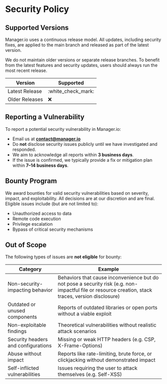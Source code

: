 # Security Policy

## Supported Versions

Manager.io uses a continuous release model. All updates, including security fixes, are applied to the main branch and released as part of the latest version.

We do not maintain older versions or separate release branches. To benefit from the latest features and security updates, users should always run the most recent release.

| Version        | Supported            |
| -------------- | -------------------- |
| Latest Release | :white\_check\_mark: |
| Older Releases | :x:                  |

## Reporting a Vulnerability

To report a potential security vulnerability in Manager.io:

* Email us at **[contact@manager.io](mailto:contact@manager.io)**
* Do **not** disclose security issues publicly until we have investigated and responded.
* We aim to acknowledge all reports within **3 business days**.
* If the issue is confirmed, we typically provide a fix or mitigation plan within **7–14 business days**.

## Bounty Program

We award bounties for valid security vulnerabilities based on severity, impact, and exploitability. All decisions are at our discretion and are final. Eligible issues include (but are not limited to):

* Unauthorized access to data
* Remote code execution
* Privilege escalation
* Bypass of critical security mechanisms

## Out of Scope

The following types of issues are **not eligible** for bounty:

| Category                            | Example                                                                                                                                             |
| ----------------------------------- | --------------------------------------------------------------------------------------------------------------------------------------------------- |
| Non-security-impacting behavior     | Behaviors that cause inconvenience but do not pose a security risk (e.g. non-impactful file or resource creation, stack traces, version disclosure) |
| Outdated or unused components       | Reports of outdated libraries or open ports without a viable exploit                                                                                |
| Non-exploitable findings            | Theoretical vulnerabilities without realistic attack scenarios                                                                                      |
| Security headers and configurations | Missing or weak HTTP headers (e.g. CSP, X-Frame-Options)                                                                                            |
| Abuse without impact                | Reports like rate-limiting, brute force, or clickjacking without demonstrated impact                                                                |
| Self-inflicted vulnerabilities      | Issues requiring the user to attack themselves (e.g. Self-XSS)                                                                                      |
